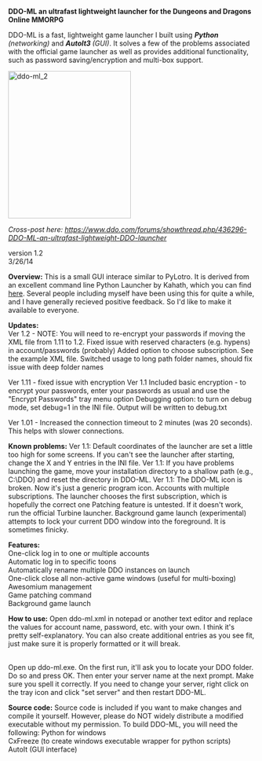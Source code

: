 <strong>DDO-ML an ultrafast lightweight launcher for the Dungeons and Dragons Online MMORPG</strong>

DDO-ML is a fast, lightweight game launcher I built using <em><strong>Python </strong>(networking)</em> and <em><strong>AutoIt3 </strong>(GUI)</em>.  It solves a few of the problems associated with the official game launcher as well as provides additional functionality, such as password saving/encryption and multi-box support.  

<a href="http://traversching.files.wordpress.com/2014/06/ddo-ml_21.png"><img src="http://traversching.files.wordpress.com/2014/06/ddo-ml_21.png?w=250" alt="ddo-ml_2" width="250" height="300" class="aligncenter size-medium wp-image-87" /></a>

<em>Cross-post here: https://www.ddo.com/forums/showthread.php/436296-DDO-ML-an-ultrafast-lightweight-DDO-launcher</em>

version 1.2<br>
3/26/14

<b>Overview:</b>
This is a small GUI interace similar to PyLotro. It is derived from an excellent command line Python Launcher by Kahath, which you can find <a href="https://www.ddo.com/forums/showthread.php/382010-How-to-launch-DDO-from-command-line">here</a>. Several people including myself have been using this for quite a while, and I have generally recieved positive feedback. So I'd like to make it available to everyone. 

<b>Updates:</b><br>
Ver 1.2 - NOTE: You will need to re-encrypt your passwords if moving the XML file from 1.11 to 1.2. 
Fixed issue with reserved characters (e.g. hypens) in account/passwords (probably)
Added option to choose subscription. See the example XML file.
Switched usage to long path folder names, should fix issue with deep folder names

Ver 1.11 - fixed issue with encryption
Ver 1.1
Included basic encryption - to encrypt your passwords, enter your passwords as usual and use the "Encrypt Passwords" tray menu option
Debugging option: to turn on debug mode, set debug=1 in the INI file. Output will be written to debug.txt

Ver 1.01 - Increased the connection timeout to 2 minutes (was 20 seconds). This helps with slower connections. 

<b>Known problems:</b>
Ver 1.1: Default coordinates of the launcher are set a little too high for some screens. If you can't see the launcher after starting, change the X and Y entries in the INI file.
Ver 1.1: If you have problems launching the game, move your installation directory to a shallow path (e.g., C:\DDO) and reset the directory in DDO-ML.
Ver 1.1: The DDO-ML icon is broken. Now it's just a generic program icon.
Accounts with multiple subscriptions. The launcher chooses the first subscription, which is hopefully the correct one
Patching feature is untested. If it doesn't work, run the official Turbine launcher.
Background game launch (experimental) attempts to lock your current DDO window into the foreground. It is sometimes finicky.


<b>Features:</b><br>
One-click log in to one or multiple accounts<br>
Automatic log in to specific toons<br>
Automatically rename multiple DDO instances on launch<br>
One-click close all non-active game windows (useful for multi-boxing)<br>
Awesomium management<br>
Game patching command<br>
Background game launch<br>


<b>How to use:</b>
Open ddo-ml.xml in notepad or another text editor and replace the values for account name, password, etc. with your own. I think it's pretty self-explanatory. You can also create additional entries as you see fit, just make sure it is properly formatted or it will break. <br><br>

Open up ddo-ml.exe. On the first run, it'll ask you to locate your DDO folder. Do so and press OK. Then enter your server name at the next prompt. Make sure you spell it correctly. If you need to change your server, right click on the tray icon and click "set server" and then restart DDO-ML. 

<b>Source code:</b>
Source code is included if you want to make changes and compile it yourself. However, please do NOT widely distribute a modified executable without my permission. To build DDO-ML, you will need the following:
Python for windows<br>
CxFreeze (to create windows executable wrapper for python scripts)<br>
AutoIt (GUI interface)<br>
